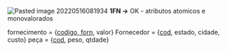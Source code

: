 ![Pasted image 20220516081934](imgs/Pasted%20image%2020220516081934.png)
**1FN ->** OK - atributos atomicos e monovalorados


fornecimento = {<u>codigo, forn</u>, valor}
Fornecedor = {<u>cod</u>, estado, cidade, custo}
peça = {<u>cod</u>, peso, qtdade}